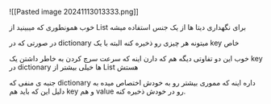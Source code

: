 
![[Pasted image 20241113013333.png]]

خوب همونطوری که میبینید از List برای نگهداری دیتا ها از یک جنس استفاده میشه

در صورتی که در dictionary میتونه هر چیزی رو ذخیره کنه البته با یک key خاص

خوب این دو تفاوتی دیگه هم که دارن اینه که سرعت سرچ کردن به خاطر داشتن یک key در dictionary ها خیلی بیشتر از List هستش

جنبه ی منفی که dictionary داره اینه که مموری بیشتر رو به خودش اختصاص میده به دلیل این که باید هم key و هم value رو در خودش ذخیره کنه.